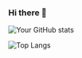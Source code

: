 ### Hi there 👋

![Your GitHub stats](https://github-readme-stats.vercel.app/api?username=Many5900&show_icons=true&theme=radical)

![Top Langs](https://github-readme-stats.vercel.app/api/top-langs/?username=Many5900&layout=compact&theme=radical)


<!--
**Many5900/Many5900** is a ✨ _special_ ✨ repository because its `README.md` (this file) appears on your GitHub profile.

Here are some ideas to get you started:

- 🔭 I’m currently working on ...
- 🌱 I’m currently learning ...
- 👯 I’m looking to collaborate on ...
- 🤔 I’m looking for help with ...
- 💬 Ask me about ...
- 📫 How to reach me: ...
- 😄 Pronouns: ...
- ⚡ Fun fact: ...
-->
